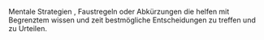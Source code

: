 Mentale Strategien , Faustregeln oder Abkürzungen die helfen mit Begrenztem wissen und zeit bestmögliche Entscheidungen zu treffen und zu Urteilen.
